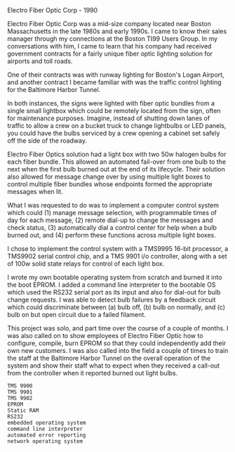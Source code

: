 Electro Fiber Optic Corp - 1990

Electro Fiber Optic Corp was a mid-size company located near Boston Massachusetts in the late 1980s and early 1990s.  I came to know their sales manager through my connections at the Boston TI99 Users Group.  In my conversations with him, I came to learn that his company had received government contracts for a fairly unique fiber optic lighting solution for airports and toll roads.

One of their contracts was with runway lighting for Boston's Logan Airport, and another contract I became familiar with was the traffic control lighting for the Baltimore Harbor Tunnel.

In both instances, the signs were lighted with fiber optic bundles from a single small lightbox which could be remotely located from the sign, often for maintenance purposes.  Imagine, instead of shutting down lanes of traffic to allow a crew on a bucket truck to change lightbulbs or LED panels, you could have the bulbs serviced by a crew opening a cabinet set safely off the side of the roadway.

Electro Fiber Optics solution had a light box with two 50w halogen bulbs for each fiber bundle.  This allowed an automated fail-over from one bulb to the next when the first bulb burned out at the end of its lifecycle.  Their solution also allowed for message change over by using multiple light boxes to control multiple fiber bundles whose endpoints formed the appropriate messages when lit.

What I was requested to do was to implement a computer control system which could (1) manage message selection, with programmable times of day for each message, (2) remote dial-up to change the messages and check status, (3) automatically dial a control center for help when a bulb burned out, and (4) perform these functions across multiple light boxes.

I chose to implement the control system with a TMS9995 16-bit processor, a TMS9902 serial control chip, and a TMS 9901 i/o controller, along with a set of 100w solid state relays for control of each light box.

I wrote my own bootable operating system from scratch and burned it into the boot EPROM.  I added a command line interpreter to the bootable OS which used the RS232 serial port as its input and also for dial-out for bulb change requests.  I was able to detect bulb failures by a feedback circuit which could discriminate between (a) bulb off, (b) bulb on normally, and (c) bulb on but open circuit due to a failed filament.

This project was solo, and part time over the course of a couple of months.  I was also called on to show employees of Electro Fiber Optic how to configure, compile, burn EPROM so that they could independently add their own new customers.  I was also called into the field a couple of times to train the staff at the Baltimore Harbor Tunnel on the overall operation of the system and show their staff what to expect when they received a call-out from the controller when it reported burned out light bulbs.

 ```
TMS 9900
TMS 9901
TMS 9902
EPROM
Static RAM
RS232
embedded operating system
command line interpreter
automated error reporting
network operating system
```
